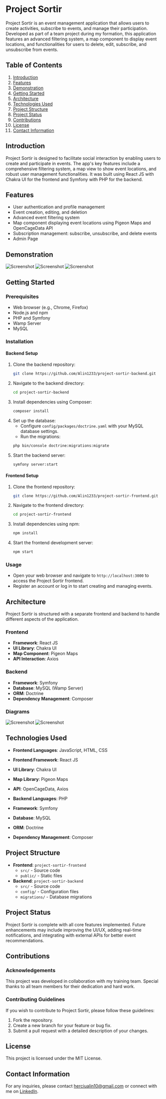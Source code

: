 # Project Sortir

Project Sortir is an event management application that allows users to create activities, subscribe to events, and manage their participation. Developed as part of a team project during my formation, this application features an advanced filtering system, a map component to display event locations, and functionalities for users to delete, edit, subscribe, and unsubscribe from events.

## Table of Contents

1. [Introduction](#introduction)
2. [Features](#features)
3. [Demonstration](#demonstration)
4. [Getting Started](#getting-started)
5. [Architecture](#architecture)
6. [Technologies Used](#technologies-used)
7. [Project Structure](#project-structure)
8. [Project Status](#project-status)
9. [Contributions](#contributions)
10. [License](#license)
11. [Contact Information](#contact-information)

## Introduction

Project Sortir is designed to facilitate social interaction by enabling users to create and participate in events. The app's key features include a comprehensive filtering system, a map view to show event locations, and robust user management functionalities. It was built using React JS with Chakra UI for the frontend and Symfony with PHP for the backend.

## Features

- User authentication and profile management
- Event creation, editing, and deletion
- Advanced event filtering system
- Map component displaying event locations using Pigeon Maps and OpenCageData API
- Subscription management: subscribe, unsubscribe, and delete events
- Admin Page

## Demonstration

![Screenshot](https://github.com/Alin1233/project-sortir/blob/main/screenshots/Activity%20Creation.png?raw=true)
![Screenshot](https://github.com/Alin1233/project-sortir/blob/main/screenshots/Home%20Page.png?raw=true)
![Screenshot](https://github.com/Alin1233/project-sortir/blob/main/screenshots/My%20Profie.png?raw=true)


## Getting Started

### Prerequisites

- Web browser (e.g., Chrome, Firefox)
- Node.js and npm
- PHP and Symfony
- Wamp Server
- MySQL

### Installation

#### Backend Setup

1. Clone the backend repository:
    ```bash
    git clone https://github.com/Alin1233/project-sortir-backend.git
    ```
2. Navigate to the backend directory:
    ```bash
    cd project-sortir-backend
    ```
3. Install dependencies using Composer:
    ```bash
    composer install
    ```
4. Set up the database:
    - Configure `config/packages/doctrine.yaml` with your MySQL database settings.
    - Run the migrations:
    ```bash
    php bin/console doctrine:migrations:migrate
    ```
5. Start the backend server:
    ```bash
    symfony server:start
    ```

#### Frontend Setup

1. Clone the frontend repository:
    ```bash
    git clone https://github.com/Alin1233/project-sortir-frontend.git
    ```
2. Navigate to the frontend directory:
    ```bash
    cd project-sortir-frontend
    ```
3. Install dependencies using npm:
    ```bash
    npm install
    ```
4. Start the frontend development server:
    ```bash
    npm start
    ```

### Usage

- Open your web browser and navigate to `http://localhost:3000` to access the Project Sortir frontend.
- Register an account or log in to start creating and managing events.

## Architecture

Project Sortir is structured with a separate frontend and backend to handle different aspects of the application.

### Frontend

- **Framework**: React JS
- **UI Library**: Chakra UI
- **Map Component**: Pigeon Maps
- **API Interaction**: Axios

### Backend

- **Framework**: Symfony
- **Database**: MySQL (Wamp Server)
- **ORM**: Doctrine
- **Dependency Management**: Composer

### Diagrams

![Screenshot](https://github.com/Alin1233/project-sortir/blob/main/screenshots/Class%20Diagram.png?raw=true)
![Screenshot](https://github.com/Alin1233/project-sortir/blob/main/screenshots/Diagram%20State%20of%20Activity.png?raw=true)

## Technologies Used

- **Frontend Languages**: JavaScript, HTML, CSS
- **Frontend Framework**: React JS
- **UI Library**: Chakra UI
- **Map Library**: Pigeon Maps
- **API**: OpenCageData, Axios

- **Backend Languages**: PHP
- **Framework**: Symfony
- **Database**: MySQL
- **ORM**: Doctrine
- **Dependency Management**: Composer

## Project Structure

- **Frontend**: `project-sortir-frontend`
  - `src/` - Source code
  - `public/` - Static files
- **Backend**: `project-sortir-backend`
  - `src/` - Source code
  - `config/` - Configuration files
  - `migrations/` - Database migrations

## Project Status

Project Sortir is complete with all core features implemented. Future enhancements may include improving the UI/UX, adding real-time notifications, and integrating with external APIs for better event recommendations.

## Contributions

### Acknowledgements

This project was developed in collaboration with my training team. Special thanks to all team members for their dedication and hard work.

### Contributing Guidelines

If you wish to contribute to Project Sortir, please follow these guidelines:
1. Fork the repository.
2. Create a new branch for your feature or bug fix.
3. Submit a pull request with a detailed description of your changes.

## License

This project is licensed under the MIT License.

## Contact Information

For any inquiries, please contact [herciualin10@gmail.com](mailto:herciualin10@gmail.com) or connect with me on [LinkedIn](https://linkedin.com/in/alin-herciu-22a550284/).
